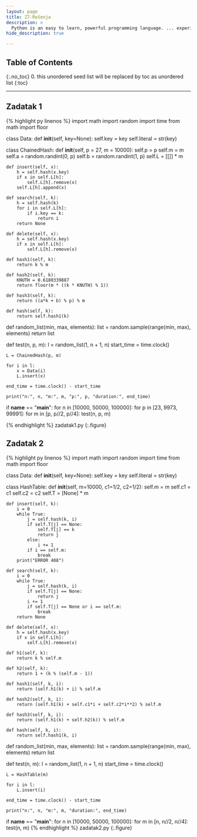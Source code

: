 ```yaml
---
layout: page
title: Z7-Rešenja
description: >
  Python is an easy to learn, powerful programming language. ... experience, but all examples are self-contained, so the tutorial can be read off-line as well.
hide_description: true

---
```


## Table of Contents
{:.no_toc}
0. this unordered seed list will be replaced by toc as unordered list
{:toc}

---

## Zadatak 1

{% highlight py linenos %}
import math
import random
import time
from math import floor

class Data:
    def __init__(self, key=None):
        self.key = key
        self.literal = str(key)

class ChainedHash:
    def __init__(self, p = 27, m = 10000):
        self.p = p
        self.m = m
        self.a = random.randint(0, p)
        self.b = random.randint(1, p)
        self.L = [[]] * m

    def insert(self, x):
        h = self.hash(x.key)
        if x in self.L[h]:
            self.L[h].remove(x)
        self.L[h].append(x)

    def search(self, k):
        h = self.hash(k)
        for i in self.L[h]:
            if i.key == k:
                return i
        return None

    def delete(self, x):
        h = self.hash(x.key)
        if x in self.L[h]:
            self.L[h].remove(x)

    def hash1(self, k):
        return k % m

    def hash2(self, k):
        KNUTH = 0.6180339887
        return floor(m * ((k * KNUTH) % 1))

    def hash3(self, k):
        return ((a*k + b) % p) % m

    def hash(self, k):
        return self.hash1(k)

def random_list(min, max, elements):
    list = random.sample(range(min, max), elements)
    return list

def test(n, p, m):
    l = random_list(1, n + 1, n)
    start_time = time.clock()

    L = ChainedHash(p, m)

    for i in l:
        x = Data(i)
        L.insert(x)

    end_time = time.clock() - start_time

    print("n:", n, "m:", m, "p:", p, "duration:", end_time)

if __name__ == "__main__":
    for n in [10000, 50000, 100000]:
        for p in [23, 9973, 99991]:
            for m in [p, p//2, p//4]:
                test(n, p, m)

{% endhighlight %}
zadatak1.py
{:.figure}

## Zadatak 2

{% highlight py linenos %}
import math
import random
import time
from math import floor

class Data:
    def __init__(self, key=None):
        self.key = key
        self.literal = str(key)

class HashTable:
    def __init__(self, m=10000, c1=1/2, c2=1/2):
        self.m = m
        self.c1 = c1
        self.c2 = c2
        self.T = [None] * m

    def insert(self, k):
        i = 0
        while True:
            j = self.hash(k, i)
            if self.T[j] == None:
                self.T[j] == k
                return j
            else:
                i += 1
            if i == self.m:
                break
        print("ERROR 408")

    def search(self, k):
        i = 0
        while True:
            j = self.hash(k, i)
            if self.T[j] == None:
                return j
            i += 1
            if self.T[j] == None or i == self.m:
                break
        return None

    def delete(self, x):
        h = self.hash(x.key)
        if x in self.L[h]:
            self.L[h].remove(x)

    def h1(self, k):
        return k % self.m

    def h2(self, k):
        return 1 + (k % (self.m - 1))

    def hash1(self, k, i):
        return (self.h1(k) + i) % self.m

    def hash2(self, k, i):
        return (self.h1(k) + self.c1*i + self.c2*i**2) % self.m

    def hash3(self, k, i):
        return (self.h1(k) + self.h2(k)) % self.m

    def hash(self, k, i):
        return self.hash1(k, i)

def random_list(min, max, elements):
    list = random.sample(range(min, max), elements)
    return list

def test(n, m):
    l = random_list(1, n + 1, n)
    start_time = time.clock()

    L = HashTable(m)

    for i in l:
        L.insert(i)

    end_time = time.clock() - start_time

    print("n:", n, "m:", m, "duration:", end_time)

if __name__ == "__main__":
    for n in [10000, 50000, 100000]:
        for m in [n, n//2, n//4]:
            test(n, m)
{% endhighlight %}
zadatak2.py
{:.figure}